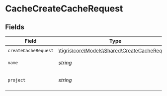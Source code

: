 # CacheCreateCacheRequest


## Fields

| Field                                                                                      | Type                                                                                       | Required                                                                                   | Description                                                                                |
| ------------------------------------------------------------------------------------------ | ------------------------------------------------------------------------------------------ | ------------------------------------------------------------------------------------------ | ------------------------------------------------------------------------------------------ |
| `createCacheRequest`                                                                       | [\tigris\core\Models\Shared\CreateCacheRequest](../../models/shared/CreateCacheRequest.md) | :heavy_check_mark:                                                                         | N/A                                                                                        |
| `name`                                                                                     | *string*                                                                                   | :heavy_check_mark:                                                                         | cache name                                                                                 |
| `project`                                                                                  | *string*                                                                                   | :heavy_check_mark:                                                                         | Tigris project name                                                                        |